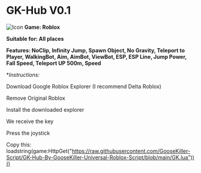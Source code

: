 # GK-Hub V0.1
![Icon](https://github.com/GooseKiller-Script/GK-Hub-By-GooseKiller-Universal-Roblox-Script/blob/main/GK-Hub-Icon.jpg)
**Game: Roblox**

**Suitable for: All places**

**Features: NoClip, Infinity Jump, Spawn Object, No Gravity, Teleport to Player, WalkingBot, Aim, AimBot, ViewBot, ESP, ESP Line, Jump Power, Fall Speed, Teleport UP 500m, Speed**

**Instructions:*

Download Google Roblox Explorer (I recommend Delta Roblox) 

Remove Original Roblox 

Install the downloaded explorer 

We receive the key

Press the joystick 

Copy this: loadstring(game:HttpGet("https://raw.githubusercontent.com/GooseKiller-Script/GK-Hub-By-GooseKiller-Universal-Roblox-Script/blob/main/GK.lua"))()



